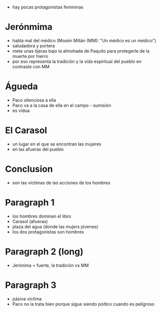- hay pocas protagonistas femininas


# Jerónmima
- habla mal del médico (Mosén Millán (MM): "Un médico es un médico")
- saludadora y portera
- mete unas tijeras bajo la almohada de Paquito para protegerle de la muerte por hierro
- por eso representa la tradición y la vida espiritual del pueblo en contraste con MM

# Águeda
- Paco silenciosa a ella
- Paco va a la casa de ella en el campo - sumisión
- es vidua


# El Carasol
- un lugar en el que se encontran las mujeres
- en las afueras del pueblo 

# Conclusion
- son las víctimas de las acciones de los hombres

# Paragraph 1
- los hombres dominan el libro
- Carasol (afueras)
- plaza del agua (donde las mujers jóvenes)
- los dos protagonistas son hombres

# Paragraph 2 (long)
- Jerónima = fuerte, la tradición vs MM

# Paragraph 3
- pásiva víctima
- Paco no la trata bien porque sigue siendo poítico cuando es peligroso
